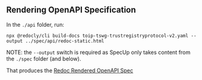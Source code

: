 

## Rendering OpenAPI Specification

In the `./api` folder, run:

```
npx @redocly/cli build-docs toip-tswg-trustregistryprotocol-v2.yaml --output ../spec/api/redoc-static.html
```

NOTE: the `--output` switch is required as SpecUp only takes content from the `./spec` folder (and below).

That produces the [Redoc Rendered OpenAPI Spec](redoc-static.html)